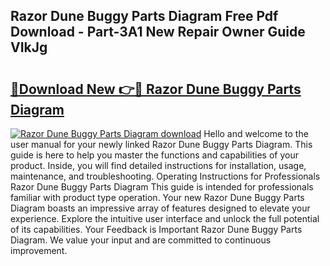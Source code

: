 ## Razor Dune Buggy Parts Diagram Free Pdf Download - Part-3A1 New Repair Owner Guide VIkJg

# <h2><a href="http://dft3hz.blite.top/?on=Razor+Dune+Buggy+Parts+Diagram">🔗Download New 👉🔴 Razor Dune Buggy Parts Diagram</a></h2>

[![Razor Dune Buggy Parts Diagram download](https://i.imgur.com/lujVjoI.png)](http://dft3hz.blite.top/?on=Razor+Dune+Buggy+Parts+Diagram)
Hello and welcome to the user manual for your newly linked Razor Dune Buggy Parts Diagram. This guide is here to help you master the functions and capabilities of your product. Inside, you will find detailed instructions for installation, usage, maintenance, and troubleshooting. Operating Instructions for Professionals Razor Dune Buggy Parts Diagram This guide is intended for professionals familiar with product type operation. Your new Razor Dune Buggy Parts Diagram boasts an impressive array of features designed to elevate your experience. Explore the intuitive user interface and unlock the full potential of its capabilities. Your Feedback is Important Razor Dune Buggy Parts Diagram. We value your input and are committed to continuous improvement.

